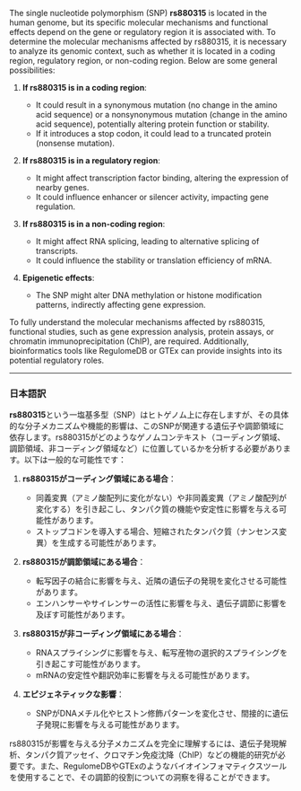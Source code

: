 The single nucleotide polymorphism (SNP) **rs880315** is located in the human genome, but its specific molecular mechanisms and functional effects depend on the gene or regulatory region it is associated with. To determine the molecular mechanisms affected by rs880315, it is necessary to analyze its genomic context, such as whether it is located in a coding region, regulatory region, or non-coding region. Below are some general possibilities:

1. **If rs880315 is in a coding region**:
   - It could result in a synonymous mutation (no change in the amino acid sequence) or a nonsynonymous mutation (change in the amino acid sequence), potentially altering protein function or stability.
   - If it introduces a stop codon, it could lead to a truncated protein (nonsense mutation).

2. **If rs880315 is in a regulatory region**:
   - It might affect transcription factor binding, altering the expression of nearby genes.
   - It could influence enhancer or silencer activity, impacting gene regulation.

3. **If rs880315 is in a non-coding region**:
   - It might affect RNA splicing, leading to alternative splicing of transcripts.
   - It could influence the stability or translation efficiency of mRNA.

4. **Epigenetic effects**:
   - The SNP might alter DNA methylation or histone modification patterns, indirectly affecting gene expression.

To fully understand the molecular mechanisms affected by rs880315, functional studies, such as gene expression analysis, protein assays, or chromatin immunoprecipitation (ChIP), are required. Additionally, bioinformatics tools like RegulomeDB or GTEx can provide insights into its potential regulatory roles.

---

### 日本語訳

**rs880315**という一塩基多型（SNP）はヒトゲノム上に存在しますが、その具体的な分子メカニズムや機能的影響は、このSNPが関連する遺伝子や調節領域に依存します。rs880315がどのようなゲノムコンテキスト（コーディング領域、調節領域、非コーディング領域など）に位置しているかを分析する必要があります。以下は一般的な可能性です：

1. **rs880315がコーディング領域にある場合**：
   - 同義変異（アミノ酸配列に変化がない）や非同義変異（アミノ酸配列が変化する）を引き起こし、タンパク質の機能や安定性に影響を与える可能性があります。
   - ストップコドンを導入する場合、短縮されたタンパク質（ナンセンス変異）を生成する可能性があります。

2. **rs880315が調節領域にある場合**：
   - 転写因子の結合に影響を与え、近隣の遺伝子の発現を変化させる可能性があります。
   - エンハンサーやサイレンサーの活性に影響を与え、遺伝子調節に影響を及ぼす可能性があります。

3. **rs880315が非コーディング領域にある場合**：
   - RNAスプライシングに影響を与え、転写産物の選択的スプライシングを引き起こす可能性があります。
   - mRNAの安定性や翻訳効率に影響を与える可能性があります。

4. **エピジェネティックな影響**：
   - SNPがDNAメチル化やヒストン修飾パターンを変化させ、間接的に遺伝子発現に影響を与える可能性があります。

rs880315が影響を与える分子メカニズムを完全に理解するには、遺伝子発現解析、タンパク質アッセイ、クロマチン免疫沈降（ChIP）などの機能的研究が必要です。また、RegulomeDBやGTExのようなバイオインフォマティクスツールを使用することで、その調節的役割についての洞察を得ることができます。